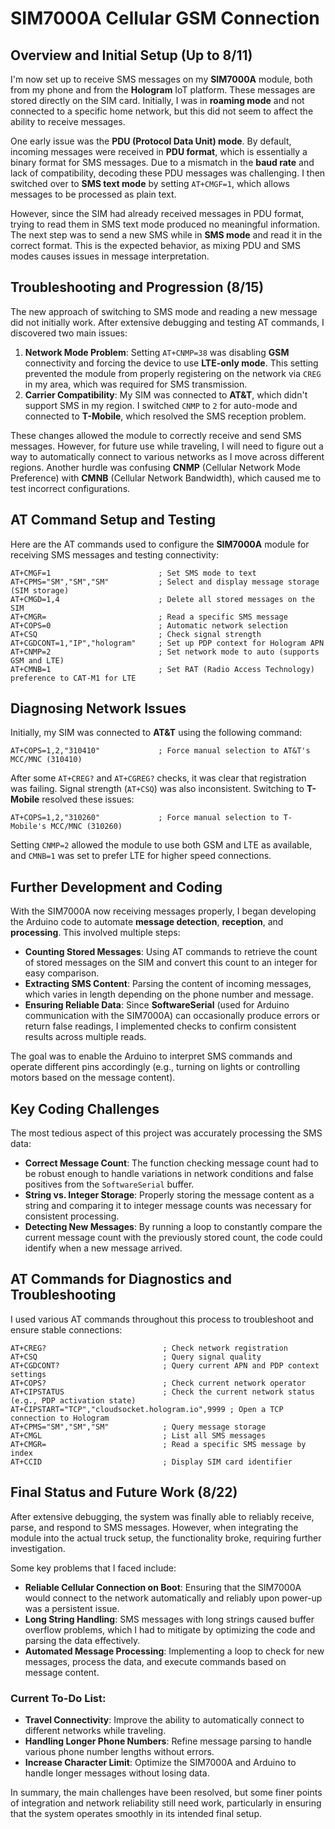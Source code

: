 # SIM7000A Cellular GSM Connection

## Overview and Initial Setup (Up to 8/11)

I'm now set up to receive SMS messages on my **SIM7000A** module, both from my phone and from the **Hologram** IoT platform. These messages are stored directly on the SIM card. Initially, I was in **roaming mode** and not connected to a specific home network, but this did not seem to affect the ability to receive messages.

One early issue was the **PDU (Protocol Data Unit) mode**. By default, incoming messages were received in **PDU format**, which is essentially a binary format for SMS messages. Due to a mismatch in the **baud rate** and lack of compatibility, decoding these PDU messages was challenging. I then switched over to **SMS text mode** by setting `AT+CMGF=1`, which allows messages to be processed as plain text.

However, since the SIM had already received messages in PDU format, trying to read them in SMS text mode produced no meaningful information. The next step was to send a new SMS while in **SMS mode** and read it in the correct format. This is the expected behavior, as mixing PDU and SMS modes causes issues in message interpretation.

## Troubleshooting and Progression (8/15)

The new approach of switching to SMS mode and reading a new message did not initially work. After extensive debugging and testing AT commands, I discovered two main issues:
1. **Network Mode Problem**: Setting `AT+CNMP=38` was disabling **GSM** connectivity and forcing the device to use **LTE-only mode**. This setting prevented the module from properly registering on the network via `CREG` in my area, which was required for SMS transmission.
2. **Carrier Compatibility**: My SIM was connected to **AT&T**, which didn't support SMS in my region. I switched `CNMP` to `2` for auto-mode and connected to **T-Mobile**, which resolved the SMS reception problem.

These changes allowed the module to correctly receive and send SMS messages. However, for future use while traveling, I will need to figure out a way to automatically connect to various networks as I move across different regions. Another hurdle was confusing **CNMP** (Cellular Network Mode Preference) with **CMNB** (Cellular Network Bandwidth), which caused me to test incorrect configurations.

## AT Command Setup and Testing

Here are the AT commands used to configure the **SIM7000A** module for receiving SMS messages and testing connectivity:

```plaintext
AT+CMGF=1                        ; Set SMS mode to text
AT+CPMS="SM","SM","SM"           ; Select and display message storage (SIM storage)
AT+CMGD=1,4                      ; Delete all stored messages on the SIM
AT+CMGR=                         ; Read a specific SMS message
AT+COPS=0                        ; Automatic network selection
AT+CSQ                           ; Check signal strength
AT+CGDCONT=1,"IP","hologram"     ; Set up PDP context for Hologram APN
AT+CNMP=2                        ; Set network mode to auto (supports GSM and LTE)
AT+CMNB=1                        ; Set RAT (Radio Access Technology) preference to CAT-M1 for LTE
```

## Diagnosing Network Issues

Initially, my SIM was connected to **AT&T** using the following command:
```plaintext
AT+COPS=1,2,"310410"             ; Force manual selection to AT&T's MCC/MNC (310410)
```
After some `AT+CREG?` and `AT+CGREG?` checks, it was clear that registration was failing. Signal strength (`AT+CSQ`) was also inconsistent. Switching to **T-Mobile** resolved these issues:
```plaintext
AT+COPS=1,2,"310260"             ; Force manual selection to T-Mobile's MCC/MNC (310260)
```
Setting `CNMP=2` allowed the module to use both GSM and LTE as available, and `CMNB=1` was set to prefer LTE for higher speed connections.

## Further Development and Coding

With the SIM7000A now receiving messages properly, I began developing the Arduino code to automate **message detection**, **reception**, and **processing**. This involved multiple steps:
- **Counting Stored Messages**: Using AT commands to retrieve the count of stored messages on the SIM and convert this count to an integer for easy comparison.
- **Extracting SMS Content**: Parsing the content of incoming messages, which varies in length depending on the phone number and message.
- **Ensuring Reliable Data**: Since **SoftwareSerial** (used for Arduino communication with the SIM7000A) can occasionally produce errors or return false readings, I implemented checks to confirm consistent results across multiple reads.

The goal was to enable the Arduino to interpret SMS commands and operate different pins accordingly (e.g., turning on lights or controlling motors based on the message content).

## Key Coding Challenges

The most tedious aspect of this project was accurately processing the SMS data:
- **Correct Message Count**: The function checking message count had to be robust enough to handle variations in network conditions and false positives from the `SoftwareSerial` buffer.
- **String vs. Integer Storage**: Properly storing the message content as a string and comparing it to integer message counts was necessary for consistent processing.
- **Detecting New Messages**: By running a loop to constantly compare the current message count with the previously stored count, the code could identify when a new message arrived.

## AT Commands for Diagnostics and Troubleshooting

I used various AT commands throughout this process to troubleshoot and ensure stable connections:
```plaintext
AT+CREG?                          ; Check network registration
AT+CSQ                            ; Query signal quality
AT+CGDCONT?                       ; Query current APN and PDP context settings
AT+COPS?                          ; Check current network operator
AT+CIPSTATUS                      ; Check the current network status (e.g., PDP activation state)
AT+CIPSTART="TCP","cloudsocket.hologram.io",9999 ; Open a TCP connection to Hologram
AT+CPMS="SM","SM","SM"            ; Query message storage
AT+CMGL                           ; List all SMS messages
AT+CMGR=                          ; Read a specific SMS message by index
AT+CCID                           ; Display SIM card identifier
```

## Final Status and Future Work (8/22)

After extensive debugging, the system was finally able to reliably receive, parse, and respond to SMS messages. However, when integrating the module into the actual truck setup, the functionality broke, requiring further investigation.

Some key problems that I faced include:
- **Reliable Cellular Connection on Boot**: Ensuring that the SIM7000A would connect to the network automatically and reliably upon power-up was a persistent issue.
- **Long String Handling**: SMS messages with long strings caused buffer overflow problems, which I had to mitigate by optimizing the code and parsing the data effectively.
- **Automated Message Processing**: Implementing a loop to check for new messages, process the data, and execute commands based on message content.

### Current To-Do List:
- **Travel Connectivity**: Improve the ability to automatically connect to different networks while traveling.
- **Handling Longer Phone Numbers**: Refine message parsing to handle various phone number lengths without errors.
- **Increase Character Limit**: Optimize the SIM7000A and Arduino to handle longer messages without losing data.

In summary, the main challenges have been resolved, but some finer points of integration and network reliability still need work, particularly in ensuring that the system operates smoothly in its intended final setup.
